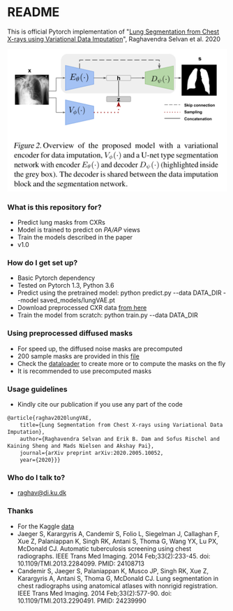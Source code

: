 # README #

This is official Pytorch implementation of 
"[Lung Segmentation from Chest X-rays using Variational Data Imputation](https://arxiv.org/abs/2005.10052)", Raghavendra Selvan et al. 2020

![lotenet](models/model.png)
### What is this repository for? ###

* Predict lung masks from CXRs
* Model is trained to predict on *PA/AP* views
* Train the models described in the paper
* v1.0

### How do I get set up? ###

* Basic Pytorch dependency
* Tested on Pytorch 1.3, Python 3.6 
* Predict using the pretrained model: 
python predict.py --data DATA_DIR --model saved_models/lungVAE.pt
* Download preprocessed CXR data [from here](https://drive.google.com/open?id=1_rWIRBF9o6VE6v8upf4nTrZmZ1Nw9fbD)
* Train the model from scratch: 
python train.py --data DATA_DIR


### Using preprocessed diffused masks
* For speed up, the diffused noise masks are precomputed 
* 200 sample masks are provided in this [file](https://drive.google.com/open?id=1j7BYeX7ll0JIfYHSReLB95dojZYSwboK)
* Check the [dataloader](https://github.com/raghavian/lungVAE/blob/master/data/dataset.py) to create more or to compute the masks on the fly
* It is recommended to use precomputed masks

### Usage guidelines ###

* Kindly cite our publication if you use any part of the code
```
@article{raghav2020lungVAE,
 	title={Lung Segmentation from Chest X-rays using Variational Data Imputation},
	author={Raghavendra Selvan and Erik B. Dam and Sofus Rischel and Kaining Sheng and Mads Nielsen and Akshay Pai},
 	journal={arXiv preprint arXiv:2020.2005.10052,
	year={2020}}}
```

### Who do I talk to? ###

* raghav@di.ku.dk

### Thanks 
* For the Kaggle [data](https://www.kaggle.com/kmader/pulmonary-chest-xray-abnormalities)
*    Jaeger S, Karargyris A, Candemir S, Folio L, Siegelman J, Callaghan F, Xue Z, Palaniappan K, Singh RK, Antani S, Thoma G, Wang YX, Lu PX, McDonald CJ. Automatic tuberculosis screening using chest radiographs. IEEE Trans Med Imaging. 2014 Feb;33(2):233-45. doi: 10.1109/TMI.2013.2284099. PMID: 24108713
*    Candemir S, Jaeger S, Palaniappan K, Musco JP, Singh RK, Xue Z, Karargyris A, Antani S, Thoma G, McDonald CJ. Lung segmentation in chest radiographs using anatomical atlases with nonrigid registration. IEEE Trans Med Imaging. 2014 Feb;33(2):577-90. doi: 10.1109/TMI.2013.2290491. PMID: 24239990

